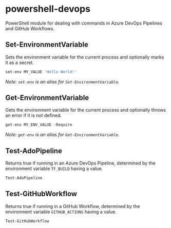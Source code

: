 # powershell-devops

PowerShell module for dealing with commands in Azure DevOps Pipelines and GitHub Workflows.

## Set-EnvironmentVariable

Sets the environment variable for the current process and optionally marks it as a secret.

```powershell
set-env MY_VALUE 'Hello World!'
```

*Note: `set-env` is an alias for `Set-EnvironmentVariable`.*

## Get-EnvironmentVariable

Gets the environment variable for the current process and optionally throws an error if it is not defined.

```powershell
get-env MY_ENV_VALUE -Require
```

*Note: `get-env` is an alias for `Get-EnvironmentVariable`.*

## Test-AdoPipeline

Returns true if running in an Azure DevOps Pipeline, determined by the environment variable `TF_BUILD` having a value.

```powershell
Test-AdoPipeline
```

## Test-GitHubWorkflow

Returns true if running in a GitHub Workflow, determined by the environment variable `GITHUB_ACTIONS` having a value.

```powershell
Test-GitHubWorkflow
```
